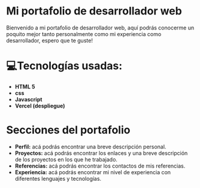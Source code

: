 # Mi portafolio de desarrollador web
Bienvenido a mi portafolio de desarrollador web, aquí podrás conocerme un poquito mejor tanto personalmente como mi experiencia como desarrollador, espero que te guste!

# 💻Tecnologías usadas:
- **HTML 5**
- **css**
- **Javascript**
- **Vercel (despliegue)**

# Secciones del portafolio
- **Perfil:** acá podrás encontrar una breve descripción personal.
- **Proyectos:** acá podrás encontrar los enlaces y una breve descripción de los proyectos en los que he trabajado.
- **Referencias:** acá podrás encontrar los contactos de mis referencias.
- **Experiencia:** acá podrás encontrar mi nivel de experiencia con diferentes lenguajes y tecnologías.


